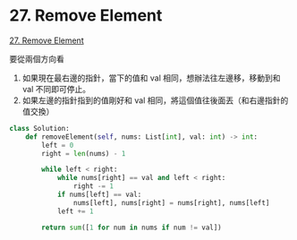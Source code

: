 # 27. Remove Element

[27. Remove Element](https://leetcode.com/problems/remove-element/)

要從兩個方向看

1. 如果現在最右邊的指針，當下的值和 val 相同，想辦法往左邊移，移動到和 val 不同即可停止。
2. 如果左邊的指針指到的值剛好和 val 相同，將這個值往後面丟（和右邊指針的值交換）

```python
class Solution:
    def removeElement(self, nums: List[int], val: int) -> int:
        left = 0
        right = len(nums) - 1

        while left < right:
            while nums[right] == val and left < right:
                right -= 1
            if nums[left] == val:
                nums[left], nums[right] = nums[right], nums[left]
            left += 1

        return sum([1 for num in nums if num != val])
```

